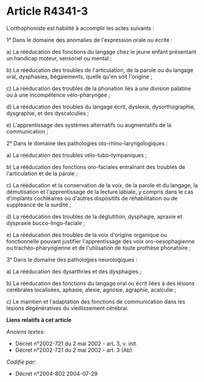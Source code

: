 # Article R4341-3

L'orthophoniste est habilité à accomplir les actes suivants :

1° Dans le domaine des anomalies de l'expression orale ou écrite :

a) La rééducation des fonctions du langage chez le jeune enfant présentant un handicap moteur, sensoriel ou mental ;

b) La rééducation des troubles de l'articulation, de la parole ou du langage oral, dysphasies, bégaiements, quelle qu'en soit
l'origine ;

c) La rééducation des troubles de la phonation liés à une division palatine ou à une incompétence vélo-pharyngée ;

d) La rééducation des troubles du langage écrit, dyslexie, dysorthographie, dysgraphie, et des dyscalculies ;

e) L'apprentissage des systèmes alternatifs ou augmentatifs de la communication ;

2° Dans le domaine des pathologies oto-rhino-laryngologiques :

a) La rééducation des troubles vélo-tubo-tympaniques ;

b) La rééducation des fonctions oro-faciales entraînant des troubles de l'articulation et de la parole ;

c) La rééducation et la conservation de la voix, de la parole et du langage, la démutisation et l'apprentissage de la lecture
labiale, y compris dans le cas d'implants cochléaires ou d'autres dispositifs de réhabilitation ou de suppléance de la
surdité ;

d) La rééducation des troubles de la déglutition, dysphagie, apraxie et dyspraxie bucco-lingo-faciale ;

e) La rééducation des troubles de la voix d'origine organique ou fonctionnelle pouvant justifier l'apprentissage des voix
oro-oesophagienne ou trachéo-pharyngienne et de l'utilisation de toute prothèse phonatoire ;

3° Dans le domaine des pathologies neurologiques :

a) La rééducation des dysarthries et des dysphagies ;

b) La rééducation des fonctions du langage oral ou écrit liées à des lésions cérébrales localisées, aphasie, alexie, agnosie,
agraphie, acalculie ;

c) Le maintien et l'adaptation des fonctions de communication dans les lésions dégénératives du vieillissement cérébral.

**Liens relatifs à cet article**

_Anciens textes_:

  - Décret n°2002-721 du 2 mai 2002 - art. 3, v. init.
  - Décret n°2002-721 du 2 mai 2002 - art. 3 (Ab)

_Codifié par_:

  - Décret n°2004-802 2004-07-29
